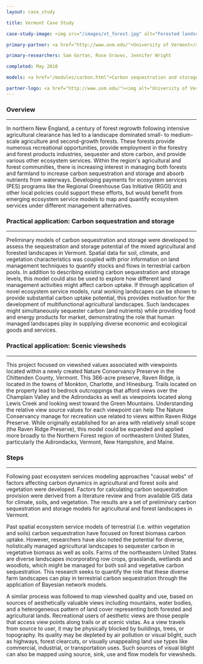 ```yaml
---
layout: case_study

title: Vermont Case Study

case-study-image: <img src="/images/vt_forest.jpg" alt="Forested landscape in northern New England" />

primary-partner: <a href="http://www.uvm.edu/">University of Vermont</a>

primary-researchers: Sam Gorton, Rose Graves, Jennifer Wright

completed: May 2010

models: <a href="/modules/carbon.html">Carbon sequestration and storage</a>, <a href="/modules/rec.html">recreational viewsheds</a>

partner-logo: <a href="http://www.uvm.edu/"><img alt="University of Vermont" src="/images/uvmlogo-words.gif" /></a>
---
```

### Overview
-------------

In northern New England, a century of forest regrowth following
intensive agricultural clearance has led to a landscape dominated
small- to medium-scale agriculture and second-growth forests.  These
forests provide numerous recreational opportunities, provide
employment in the forestry and forest products industries, sequester
and store carbon, and provide various other ecosystem services.
Within the region's agricultural and forest communities, there is
increasing interest in managing both forests and farmland to increase
carbon sequestration and storage and absorb nutrients from waterways.
Developing payments for ecosystem services (PES) programs like the
Regional Greenhouse Gas Initiative (RGGI) and other local policies
could support these efforts, but would benefit from emerging ecosystem
service models to map and quantify ecosystem services under different
management alternatives.

### Practical application: Carbon sequestration and storage
------------------------------------------------------------

Preliminary models of carbon sequestration and storage were developed
to assess the sequestration and storage potential of the mixed
agricultural and forested landscapes in Vermont. Spatial data for
soil, climate, and vegetation characteristics was coupled with prior
information on land management techniques to quantify stocks and flows
in terrestrial carbon pools. In addition to describing existing carbon
sequestration and storage levels, this model could also be used to
explore how different land management activities might affect carbon
uptake.  If through application of novel ecosystem service models,
rural working landscapes can be shown to provide substantial carbon
uptake potential, this provides motivation for the development of
multifunctional agricultural landscapes. Such landscapes might
simultaneously sequester carbon (and nutrients) while providing food
and energy products for market, demonstrating the role that human
managed landscapes play in supplying diverse economic and ecological
goods and services.

### Practical application: Scenic viewsheds
--------------------------------------------

This project focused on viewshed values associated with viewpoints
located within a newly created Nature Conservancy Preserve in the
Chittenden County, Vermont.  This 366-acre preserve, Raven Ridge, is
located in the towns of Monkton, Charlotte, and Hinesburg. Trails
located on the property lead to bedrock outcroppings that afford views
over the Champlain Valley and the Adirondacks as well as viewpoints
located along Lewis Creek and looking west toward the Green
Mountains. Understanding the relative view source values for each
viewpoint can help The Nature Conservancy manage for recreation use
related to views within Raven Ridge Preserve.  While originally
established for an area with relatively small scope (the Raven Ridge
Preserve), this model could be expanded and applied more broadly to
the Northern Forest region of northeastern United States, particularly
the Adirondacks, Vermont, New Hampshire, and Maine.

### Steps
----------

Following past ecosystem services modeling approaches "causal webs" of
factors affecting carbon dynamics in agricultural and forest soils and
vegetation were developed. Factors for calculating carbon
sequestration provision were derived from a literature review and from
available GIS data for climate, soils, and vegetation. The results are
a set of preliminary carbon sequestration and storage models for
agricultural and forest landscapes in Vermont.

Past spatial ecosystem service models of terrestrial (i.e. within
vegetation and soils) carbon sequestration have focused on forest
biomass carbon uptake. However, researchers have also noted the
potential for diverse, holistically managed agricultural landscapes to
sequester carbon in vegetative biomass as well as soils. Farms of the
northeastern United States are diverse landscapes incorporating row
crops, grasslands, wetlands and woodlots, which might be managed for
both soil and vegetative carbon sequestration. This research seeks to
quantify the role that these diverse farm landscapes can play in
terrestrial carbon sequestration through the application of Bayesian
network models.

A similar process was followed to map viewshed quality and use, based
on sources of aesthetically valuable views including mountains, water
bodies, and a heterogeneous pattern of land cover representing both
forested and agricultural lands.  Recreational users of aesthetic
views are those people that access view points along trails or at
scenic vistas.  As a view travels from source to user, it may be
physically blocked by buildings, trees, or topography.  Its quality
may be depleted by air pollution or visual blight, such as highways,
forest clearcuts, or visually unappealing land use types like
commercial, industrial, or transportation uses.  Such sources of
visual blight can also be mapped using source, sink, use and flow
models for viewsheds.
